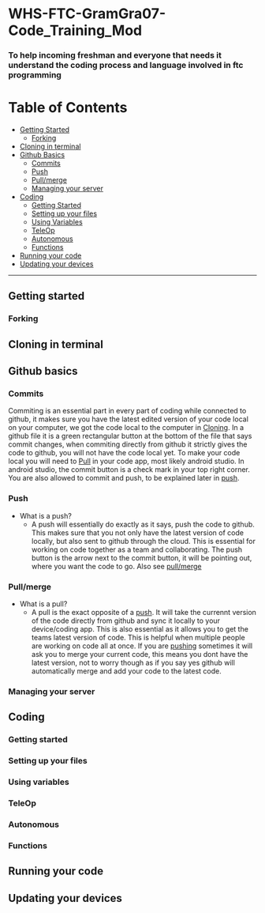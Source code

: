 # WHS-FTC-GramGra07-Code_Training_Mod
### To help incoming freshman and everyone that needs it understand the coding process and language involved in ftc programming
# Table of Contents

- [Getting Started](#gs1)
  - [Forking](#Forking)
- [Cloning in terminal](#clone)
- [Github Basics](#basics)
  - [Commits](#commit)
  - [Push](#push)
  - [Pull/merge](#pull)
  - [Managing your server](#manage)
- [Coding](#code)
  - [Getting Started](#gs)
  - [Setting up your files](#su)
  - [Using Variables](#var)
  - [TeleOp](#op)
  - [Autonomous](#auto)
  - [Functions](#func)
- [Running your code](#run)
- [Updating your devices](#update)
- - - - - - - - - 

## Getting started <a name="gs1"><a/>
### Forking <a name="Forking"><a/>
## Cloning in terminal <a name="clone"><a/>
## Github basics <a name="basics"><a/>
### Commits <a name="commit"><a/>
  
Commiting is an essential part in every part of coding while connected to github, it makes sure you have the latest edited version of your code local    on your computer, we got the code local to the computer in [Cloning](#clone). In a github file it is a green rectangular button at the bottom of the    file that says commit changes, when commiting directly from github it strictly gives the code to github, you will not have the code local yet. To make your code local you will need to [Pull](#pull) in your code app, most likely android studio. In android studio, the commit button is a check mark in your top right corner. You are also allowed to commit and push, to be explained later in [push](#push).
  
### Push <a name="push"><a/>
  - What is a push?
    - A push will essentially do exactly as it says, push the code to github. This makes sure that you not only have the latest version of code locally, but also sent to github through the cloud. This is essential for working on code together as a team and collaborating. The push button is the arrow next to the commit button, it will be pointing out, where you want the code to go. Also see [pull/merge](#pull)
### Pull/merge <a name="pull"><a/>
 - What is a pull?
    - A pull is the exact opposite of a [push](#push). It will take the currennt version of the code directly from github and sync it locally to your device/coding app. This is also essential as it allows you to get the teams latest version of code. This is helpful when multiple people are working on code all at once. If you are [pushing](#push) sometimes it will ask you to merge your current code, this means you dont have the latest version, not to worry though as if you say yes github will automatically merge and add your code to the latest code.
### Managing your server <a name="manage"><a/>
## Coding <a name="code"><a/>
### Getting started <a name="gs"><a/>
### Setting up your files <a name="su"><a/>
### Using variables <a name="var"><a/>
### TeleOp <a name="op"><a/>
### Autonomous <a name="auto"><a/>
### Functions <a name="func"><a/>
## Running your code <a name="run"><a/>
## Updating your devices <a name="update"><a/>
